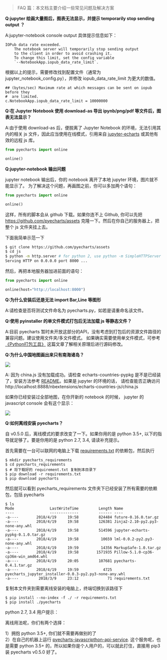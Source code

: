 > FAQ 篇：本文档主要介绍一些常见问题及解决方案

**Q:jupyter 绘画大量图后，图表无法显示，并提示 temporarily stop sending output ？**

A:jupyter-notebook console output 具体提示信息如下：

```
IOPub data rate exceeded.
    The notebook server will temporarily stop sending output
    to the client in order to avoid crashing it.
    To change this limit, set the config variable
    `--NotebookApp.iopub_data_rate_limit`.
```

根据以上的提示，需要修改找到配置文件（通常为 jupyter_notebook_config.py），并修改 iopub_data_rate_limit 为更大的数值。

```
## (bytes/sec) Maximum rate at which messages can be sent on iopub before they
#  are limited.
c.NotebookApp.iopub_data_rate_limit = 10000000
```

**Q:在 Jupyter Notebook 使用 download-as 导出 ipynb/png/pdf 等文件后，图表无法显示？**

A:由于使用 download-as 后，便脱离了 Jupyter Notebook 的环境，无法引用其内的相关 js 文件，因此应当使用在线模式，引用来自 [jupyter-echarts](https://github.com/pyecharts/jupyter-echarts) 或其他有效的远程 js 库。

```python
from pyecharts import online

online()
```

**Q:jupyter-notebook 输出问题**

jupyter notebook 输出后，你的 notebook 离开了本地 jupyter 环境，图片就不能显示了。
为了解决这个问题，再画图之前，你可以多加两个语句：

```python
from pyecharts import online

online()
```

这样，所有的脚本会从 github 下载。如果你连不上 Github, 你可以先把 https://github.com/pyecharts/assets 克隆一下。然后在你自己的服务器上，把整个 js 文件夹挂上去。

下面我简单示范一下  

```bash
$ git clone https://github.com/pyecharts/assets
$ cd js
$ python -m http.server # for python 2, use python -m SimpleHTTPServer
Serving HTTP on 0.0.0.0 port 8000 ...
```

然后，再把本地服务器加进前面的语句：

```python
from pyecharts import online

online(host="http://localhost:8000")
```


**Q:为什么安装后还是无法 import Bar,Line 等图形**

A:请检查是否将测试文件命名为 pyecharts.py，如若是请重命名该文件。


**Q:使用 pyinstaller 的单文件模式打包后无法加载 js 等静态文件？**

A:目前 pyecharts 暂时未开放这部分的API，没有考虑到打包后的资源文件路径的兼容问题。建议使用文件夹/多文件模式。
如果确实需要使用单文件模式，可参考 [《Python打包工具》](https://kinegratii.github.io/2016/04/23/python-package/) 这篇文章了解相关原理后进行源码修改。


**Q:为什么中国地图画出来只有南海诸岛？**

![](https://user-images.githubusercontent.com/4280312/37690316-08ef46e0-2ca2-11e8-9f2c-78c41a84bf57.png)

A: 因为 china.js 没有加载成功。请检查 echarts-countries-pypkg 是不是已经装了，安装方法参考 [README](https://github.com/pyecharts/pyecharts/blob/master/README.md)。如果是 jupyter 的环境的话， 请检查能否正确访问 http://localhost:8888/nbextensions/echarts-countries-js/china.js

如果你已经安装过全部地图，在你开新的 notebook 的时候， jupyter 的 javascript console 会有这个显示：

![](https://user-images.githubusercontent.com/4280312/37921785-a472a2b8-3122-11e8-8ee3-cc80a3901d9d.png)


**Q:如何离线安装 pyecharts？**

自 v0.5.0 后，离线模式的要求改变了一下。如果你用的是 python 3.5+, 以下的指导就足够了。要是你用的是 python 2.7, 3.4, 请读补充提示。

首先需要在一台可以联网的电脑上下载 [requirements.txt](https://github.com/pyecharts/pyecharts/blob/master/requirements.txt) 的依赖包，然后执行
``` shell
$ mkdir pyecharts_requirements
$ cd pyecharts_requirements
$ # 将下载好的 requirement.txt 复制到本目录下
$ pip download -r requirements.txt
$ pip download pyecharts
```
然后就可以看到 pyecharts_requirements 文件夹下已经安装了所有需要的依赖包，包括 pyecharts
``` shell
$ ls
Mode                LastWriteTime         Length Name
----                -------------         ------ ----
-a----        2018/4/19     19:58         824484 future-0.16.0.tar.gz
-a----        2018/4/19     19:58         126381 Jinja2-2.10-py2.py3-none-any.whl
-a----        2018/4/19     19:58         514596 jupyter-echarts-pypkg-0.1.0.tar.gz
-a----        2018/4/19     19:58          10659 lml-0.0.2-py2.py3-none-any.whl
-a----        2018/4/19     19:59          14356 MarkupSafe-1.0.tar.gz
-a----        2018/4/19     19:58        1571935 Pillow-5.1.0-cp36-cp36m-win_amd64.whl
-a----        2018/4/19     20:05         107681 pyecharts-0.4.1.tar.gz
-a----        2018/4/19     19:59           4725 pyecharts_jupyter_installer-0.0.3-py2.py3-none-any.whl
-a----         2018/3/9     23:12             71 requirements.txt
```
复制本文件夹到需要离线安装的电脑上，终端切换到该路径下

``` shell
$ pip install --no-index -f ./ -r requirements.txt
$ pip install ./pyecharts
```

python 2.7, 3.4 用户提示：

离线用法呢，你们有两个选择：

1）拥抱 python 3.5+, 你们就不需要再做别的了  
2）在自己的机器上运行 [pyecharts-javascripthon-api-service](https://github.com/pyecharts/pyecharts-javascripthon-api-service). 这个服务呢，也是需要 python 3.5+ 的，所以如果你是个人用户的，可以就此打住，直接用 pip3 装 pyecharts v0.5.0 好了。
